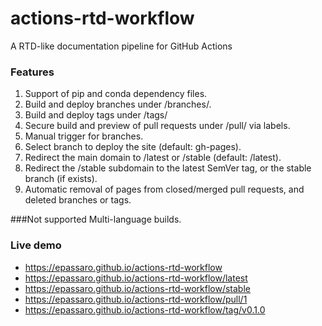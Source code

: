# actions-rtd-workflow
A RTD-like documentation pipeline for GitHub Actions

### Features
1. Support of pip and conda dependency files.
2. Build and deploy branches under /branches/<branch>.
3. Build and deploy tags under /tags/<tag>
4. Secure build and preview of pull requests under /pull/<number> via labels.
5. Manual trigger for branches.
6. Select branch to deploy the site (default: gh-pages).
7. Redirect the main domain to /latest or /stable (default: /latest).
8. Redirect the /stable subdomain to the latest SemVer tag, or the stable branch (if exists).
9. Automatic removal of pages from closed/merged pull requests, and deleted branches or tags.

###Not supported
Multi-language builds.

### Live demo
- https://epassaro.github.io/actions-rtd-workflow
- https://epassaro.github.io/actions-rtd-workflow/latest
- https://epassaro.github.io/actions-rtd-workflow/stable
- https://epassaro.github.io/actions-rtd-workflow/pull/1
- https://epassaro.github.io/actions-rtd-workflow/tag/v0.1.0
